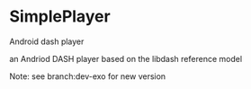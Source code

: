 # SimplePlayer
Android dash player

an Andriod DASH player based on the libdash reference model

Note: see branch:dev-exo for new version
